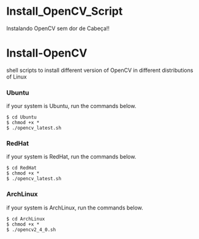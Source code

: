 # Install_OpenCV_Script
Instalando OpenCV sem dor de Cabeça!!

Install-OpenCV
==============

shell scripts to install different version of OpenCV in different distributions of Linux

### Ubuntu
if your system is Ubuntu, run the commands below.
```
$ cd Ubuntu
$ chmod +x *
$ ./opencv_latest.sh
```


### RedHat
if your system is RedHat, run the commands below.
```
$ cd RedHat
$ chmod +x *
$ ./opencv_latest.sh
```


### ArchLinux
if your system is ArchLinux, run the commands below.
```
$ cd ArchLinux
$ chmod +x *
$ ./opencv2_4_0.sh
```
